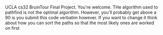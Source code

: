 UCLA cs32 BruinTour Final Project. You're welcome. THe algorithm used to pathfind is not the optimal algorithm. However, you'll probably get above a 90 is you submit this code verbatim however. If you want to change it think about how you can sort the paths so that the most likely ones are worked on first
